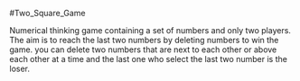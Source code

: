 #Two_Square_Game

Numerical thinking game containing a set of numbers and only two players.
The aim is to reach the last two numbers by deleting numbers to win the game. 
you can delete two numbers that are next to each other or above each other at a time and the last one who select the last two number is the loser.
